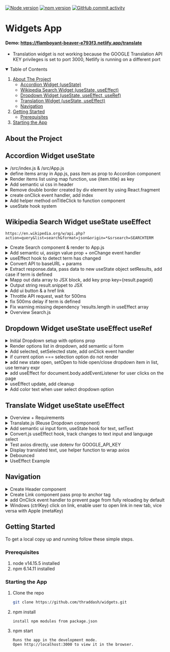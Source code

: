 [![Node version][node-shield]][node-url]
[![npm version][npm-shield]][npm-url]
[![GitHub commit activity][commits-shield]][commits-url]

# Widgets App

#### Demo: https://flamboyant-beaver-e793f3.netlify.app/translate   
- Translation widget is not working because the GOOGLE Translation API KEY privileges is set to port 3000, Netlify is running on a different port   

<!-- TABLE OF CONTENTS -->
<details open="open">
  <summary>Table of Contents</summary>
  <ol>
    <li>
      <a href="#about-the-project">About The Project</a>
      <ul>
        <li><a href="#accordion-widget-usestate">Accordion Widget (useState)</a></li>
        <li><a href="#wikipedia-search-widget-usestate-useeffect">Wikipedia Search Widget (useState, useEffect)</a></li>
        <li><a href="#dropdown-widget-usestate-useeffect-useref">Dropdown Widget  (useState, useEffect, useRef)</a></li>
        <li><a href="#translate-widget-usestate-useeffect">Translation Widget  (useState, useEffect)</a></li>
        <li><a href="#navigation">Navigation</a></li>
      </ul>
    </li>
    <li>
      <a href="#getting-started">Getting Started</a>
      <ul>
        <li><a href="#prerequisites">Prerequisites</a></li>
      </ul>
    </li>
    <li><a href="#starting-the-app">Starting the App</a></li>

  </ol>
</details>

## About the Project

## Accordion Widget useState
<details>
  <summary>/src/index.js & /src/App.js</summary>
 
### /src/App.js
 ```node
 import React from 'react';

export default () => {
    return <h1>Widgets App</h1>;
}
```
### /src/index.js
```node
import React from 'react';
import ReactDOM from 'react-dom';
import App from './App';

ReactDOM.render(<App />, document.querySelector('#root'));
```
</details>

<details>
  <summary>define items array in App.js, pass item as prop to Accordion component </summary>
 
### /src/App.js
 ```node
 import React from 'react';
import Accordion from './components/Accordion';

const items = [
    {
      title: "What is React?",
      content: "React is a front end javascript framework",
    },
    {
      title: "Why use React?",
      content: "React is a favorite JS library among engineers",
    },
    {
      title: "How do you use React?",
      content: "You use React by creating components",
    },
  ];

const App = () => {
    return ( 
        <div>
            <Accordion items={items} />
        </div>
    );
};
export default App;
```
### /src/components/Accordion.js    
### OUTPUT: 3  
```node
import React from 'react';

const Accordion = ({ items }) => {
    return <h1>{items.length}</h1>;
};

export default Accordion;
```
</details>

<details>
  <summary>Render items list using map function, use {item.title} as key</summary>
 
### /src/components/Accordion.js 
```node
import React from 'react';

const Accordion = ({ items }) => {
    const renderedItems = items.map(item => {
        return <div key={item.title}>
            <div className="title active">
                <i className="dropdown icon"></i>
                {item.title}
            </div>
            <div className="content active">
                <p>{item.content}</p>
            </div>
        </div>
    });

    return <div className="ui styled accordion">{renderedItems}</div>
};

export default Accordion;
```
</details>

<details>
  <summary>Add semantic ui css in header</summary>
  
 ### public/index.html 
 ```node
 <link rel="stylesheet" href="https://cdnjs.cloudflare.com/ajax/libs/semantic-ui/2.4.1/semantic.min.css" />
 ```
</details>

<details>
  <summary>Remove double border created by div element by using React.fragment</summary>
 
### /src/components/Accordion.js 
```node
import React from 'react';

const Accordion = ({ items }) => {
    const renderedItems = items.map((item) => {
        return (
          <React.fragment key={item.title}>
            <div className="title active">
              <i className="dropdown icon"></i>
              {item.title}
            </div>
            <div className="content active">
              <p>{item.content}</p>
            </div>
          </React.fragment>
        );
    });
    return <div className="ui styled accordion">{renderedItems}</div>
};

export default Accordion;
```
</details>

<details>
  <summary>create onClick event handler, add index</summary>
  
 ### /src/components/Accordion.js
 ```node
 import React from 'react';

const Accordion = ({ items }) => {
    const renderedItems = items.map((item, index) => {
        return (
            <React.Fragment key={item.title}>
                <div 
                    className="title active"
                    onClick={() => console.log('Title Clicked', index)}
                >
                    <i className="dropdown icon"></i>
                    {item.title}
                </div>
                <div className="content active">
                    <p>{item.content}</p>
                </div>
            </React.Fragment>
        );
    });
    return <div className="ui styled accordion">{renderedItems}</div>
};

export default Accordion;
 ```
</details>

<details>
  <summary>Add helper method onTitleClick to function component</summary>
  
 ### /src/components/Accordion.js
 ```node
 import React from 'react';

const Accordion = ({ items }) => {
    const onTitleClick = (index) => {
        console.log('Title clicked', index);
    };

    const renderedItems = items.map((item, index) => {
        return (
            <React.Fragment key={item.title}>
                <div 
                    className="title active"
                    onClick={() => onTitleClick(index)}
                >
                    <i className="dropdown icon"></i>
                    {item.title}
                </div>
                <div className="content active">
                    <p>{item.content}</p>
                </div>
            </React.Fragment>
        );
    });
    return <div className="ui styled accordion">{renderedItems}</div>
};

export default Accordion;
 ```
</details>

<details>
  <summary>useState hook system</summary>

|                | Class Components                      |   | Function Components  |
|:---------------|:--------------------------------------|:--|:---------------------|
| Initialization | state = { activeIndex:0 }             |-> | useState(0);         |
| Reference      | this.state.activeIndex                |-> | activeIndex;         |
| Updates        | this.setState({ activeIndex: 10 })    |-> | setActiveIndex(10);  |

### Multiple states components
|                | Class Components                              |   | Function Components                                |
|:---------------|:----------------------------------------------|:--|:---------------------------------------------------|
| Initialization | state = { activeIndex:0, term: '' }           |-> | const [activeindex, setActiveIndex] = useState(0); |
|                |                                               |   | const [term, setTerm] = useState('');              |
| Reference      | this.state.activeIndex;                       |-> | activeIndex;                                       |
|                | this.state.term;                              |   | term;                                              |
| Updates        | this.setState({ activeIndex: 10, term: 'hi' })|-> | setActiveIndex(10);                                |
|                |                                               |   | setTerm('hi');                                     |

### Excercise: useState click counter
```node
import React from 'react';
// Don't modify this line. It is here to make React
// work correctly in this exercise environment.
const useState = React.useState;

// don't change the Component name "App"
export default function App() {
    const onButtonClick = () => {
        
    };
    
    return (
        <div>
            <button onClick={onButtonClick}>Click Me!</button>
            
            <h1>Current Count:</h1>
        </div>
    );
}
```

```node
 import React from 'react';
// Don't modify this line. It is here to make React
// work correctly in this exercise environment.
const useState = React.useState;

// don't change the Component name "App"
export default function App() {

// 1.) whenever you call useState, get back two element inside of an array destructuring     
    const [count, setCount] = useState(0);
    
    const onButtonClick = () => {
        setCount(count + 1);
    };
   
// 2.) update JSX block <h1>Current Count: {count}, referencing count from the useState,
// 3.) onClick event, update setCount(count + 1);, once called, entire component re-render

    return (
        <div>
            <button onClick={onButtonClick}>Click Me!</button>
            
            <h1>Current Count: {count}</h1>
        </div>
    );
}
```
</details>

## Wikipedia Search Widget useState useEffect
```
https://en.wikipedia.org/w/api.php?action=query&list=search&format=json&origin=*&srsearch=SEARCHTERM
```

<details>
  <summary>Create Search component & render to App.js</summary>

### /components/Search.js
```node
import React from 'react';

const Search = () => {
    return <h1>Search</h1>;
}

export default Search; 
```

### App.js
```node
import React from 'react';
import Search from './components/Search';

const App = () => {
    return ( 
        <div>
            <Search/>
        </div>
    );
};
export default App;
```
</details>
<details>
  <summary>Add semantic ui, assign value prop + onChange event handler </summary>

### Search.js
```node
import React, { useState } from 'react';

const Search = () => {
    const [term, setTerm] = useState('');

    return (
        <div>
            <div className="ui form">
                <div className="field">
                    <label>Enter Search Term</label>
                    <input className="input" />
                </div>
            </div>
        </div>
    );
}

export default Search; 
```
### assign value prop to Input form, assign onChange event handler to setter func setTerm of useState
```node
import React, { useState } from 'react';

const Search = () => {
    const [term, setTerm] = useState('');

    return (
        <div>
            <div className="ui form">
                <div className="field">
                    <label>Enter Search Term</label>
                    <input 
                        value={term}
                        onChange={e => setTerm(e.target.value)}
                        className="input" 
                    />
                </div>
            </div>
        </div>
    );
}

export default Search;
```
</details>

<details>
  <summary> useEffect hook to detect term has changed </summary>
  
```
component rendered 1st time only, 2nd argv empty array []
component rendered 1st time, whenever it re-renders + initial render, no 2nd argv
component rendered 1st time & whenever it re-render + some data have changed, 2nd argv [data] array
```
### 3 Options async await for useEffect
#### Option 1 (helper function)
```node
// declare temporary helper function const search, evoke function search()  
    useEffect(() => {
        const search = async () => {
            await axios.get('https://en.wikipedia.org/w/api.php');
        }
        search();
    }, [term]);
```
#### Option 2 (function wrapped with parenthesis, follow by () to evoke function
```node
// declare a function, wrap async with parenthesis, follow by () to immediately evoke the function 
    useEffect(() => {
        (async () => {
            await axios.get('https://en.wikipedia.org/w/api.php');
        })();

    }, [term]);
```
#### Option 3 (axios promises)
```node
// use axios promises 
// making a request with axios, returns a promise
// chain on with .then stmt, arrow function will be envoked with the response from the api
    useEffect(() => {
        axios.get('https://en.wikipedia.org/w/api.php')
            .then((response) => {
                console.log(response.data);
            });

    }, [term]);
```    

</details>

<details>
  <summary> Convert API to baseURL + params </summary>
 
```node
useEffect(() => {
        const search = async () => {
            await axios.get('https://en.wikipedia.org/w/api.php', {
                params: {
                    action: 'query',
                    list: 'search',
                    origin: '*',
                    format: 'json',
                    srsearch: term
                }
            });
        }
        
        search();
    }, [term]);
```
</details>

<details>
  <summary> Extract response.data, pass data to new useState object setResults, add case if term is defined </summary>
 
```node
const Search = () => {
    const [term, setTerm] = useState('');
    const [results, setResults] = useState([]);

    console.log(results);

    useEffect(() => {
        const search = async () => {
            const { data } = await axios.get('https://en.wikipedia.org/w/api.php', {
                params: {
                    action: 'query',
                    list: 'search',
                    origin: '*',
                    format: 'json',
                    srsearch: term
                }
            });

            setResults(data.query.search);
        };
 
        if (term) {
            search();
        }
    }, [term]);
```
</details>

<details>
  <summary> Mapp out data array to JSX block, add key prop key={result.pageid}  </summary>
 
```node
import React, { useEffect, useState } from 'react';
import axios from 'axios';

const Search = () => {
    const [term, setTerm] = useState('');
    const [results, setResults] = useState([]);

    useEffect(() => {
        const search = async () => {
            const { data } = await axios.get('https://en.wikipedia.org/w/api.php', {
                params: {
                    action: 'query',
                    list: 'search',
                    origin: '*',
                    format: 'json',
                    srsearch: term
                }
            });

            setResults(data.query.search);
        };
        
        if (term) {
            search();
        }
    }, [term]);

    const renderedResults = results.map((result) => {
        return (
            <div key={result.pageid} className="item">
                <div className="content">
                    <div className="header">
                        {result.title}    
                    </div>
                    {result.snippet}
                </div>
            </div>
        )

    });

    return (
        <div>
            <div className="ui form">
                <div className="field">
                    <label>Enter Search Term</label>
                    <input 
                        value={term}
                        onChange={e => setTerm(e.target.value)}
                        className="input" 
                    />
                </div>
            </div>
            <div className="ui celled list">
                {renderedResults}
            </div>
        </div>
    );
}

export default Search;
```
</details>

<details>
  <summary> Output string result.snippet to JSX </summary>
 
### Option 1: Note - Vulnerable to XSS Attack 
```node
 const renderedResults = results.map((result) => {
        return (
            <div key={result.pageid} className="item">
                <div className="content">
                    <div className="header">
                        {result.title}    
                    </div>
                    <span dangerouslySetInnerHTML={{ __html: result.snippet}}></span>
                </div>
            </div>
        )
    });
```

### Option 2: Replace html sytax with empty string
```
 const renderedResults = results.map((result) => {
        const stripedHtml = result.snippet.replace(/<[span class="searchmatch">*</span]+>/g, '');
        return (
            <div key={result.pageid} className="item">
                <div className="content">
                    <div className="header">
                        {result.title}    
                    </div>
                    {stripedHtml}
                </div>
            </div>
        )
    });
```
</details>

<details>
  <summary> Add ui button & a href link  </summary>
 
```node
const renderedResults = results.map((result) => {
        return (
            <div key={result.pageid} className="item">
                <div className="right floated content">
                    <a 
                        className="ui button"
                        href={`https://en.wikipedia.org?curid=${result.pageid}`}
                    >
                        Go
                    </a>
                </div>
                <div className="content">
                    <div className="header">
                        {result.title}    
                    </div>
                    <span dangerouslySetInnerHTML={{ __html: result.snippet}}></span>
                </div>
            </div>
        )
    });
```
</details>

<details>
  <summary> Throttle API request, wait for 500ms </summary>
 
### ToDo: 
```
- set a timer to search in 500ms
- cancel previous timer
- set a timer to search in 500ms
- last timer created and executes

setTimeout(() => console.log('hi there'), 10000)
OUTPUT: 117 identifier

clearTimeout(117)
```

```node
useEffect(() => {
        const search = async () => {
            const { data } = await axios.get('https://en.wikipedia.org/w/api.php', {
                params: {
                    action: 'query',
                    list: 'search',
                    origin: '*',
                    format: 'json',
                    srsearch: term
                }
            });

            setResults(data.query.search);
        };
        
        const timeoutId = setTimeout(() => {
            if (term) {
                search();
            }
        }, 1000);

        return () => {
            clearTimeout(timeoutId);
        };
    }, [term]);
```
</details>

<details>
  <summary> fix 500ms delay if term is defined </summary>
 
### if (term && !results.length) 
```node
import React, { useEffect, useState } from 'react';
import axios from 'axios';

const Search = () => {
    const [term, setTerm] = useState('');
    const [results, setResults] = useState([]);

    useEffect(() => {
        const search = async () => {
            const { data } = await axios.get('https://en.wikipedia.org/w/api.php', {
                params: {
                    action: 'query',
                    list: 'search',
                    origin: '*',
                    format: 'json',
                    srsearch: term
                }
            });

            setResults(data.query.search);
        };
        
        if (term && !results.length) {
            search();
        } else {
            const timeoutId = setTimeout(() => {
                if (term) {
                    search();
                }
            }, 1000);
    
            return () => {
                clearTimeout(timeoutId);
            };
        }
    }, [term]);

    const renderedResults = results.map((result) => {
        return (
            <div key={result.pageid} className="item">
                <div className="right floated content">
                    <a 
                        className="ui button"
                        href={`https://en.wikipedia.org?curid=${result.pageid}`}
                    >
                        Go
                    </a>
                </div>
                <div className="content">
                    <div className="header">
                        {result.title}    
                    </div>
                    <span dangerouslySetInnerHTML={{ __html: result.snippet}}></span>
                </div>
            </div>
        )
    });

    return (
        <div>
            <div className="ui form">
                <div className="field">
                    <label>Enter Search Term</label>
                    <input 
                        value={term}
                        onChange={e => setTerm(e.target.value)}
                        className="input" 
                    />
                </div>
            </div>
            <div className="ui celled list">
                {renderedResults}
            </div>
        </div>
    );
}

export default Search;
```
</details>

<details>
  <summary> Fix warning missing dependency 'results.length in useEffect array </summary>

### Add results.length to dependency array  
```
Anytime you make a reference to a state or props in useEffect, Eslint wants you to add a reference in useEffect dependecy array  
useEffect dependency array controls when useEffect gets run.
Adding results.length will trigger useEffect to re-run, since the initial value of results.length started with 0 and later changed to another valueh
```

### Solution: use debouncedTerm - setup a timer, cancel timer
- create new state debouncedTerm 
- create 2 seperate useEffect functions     
-   
- useEffect 1: for term  
- user start typing: immediately update term , 
  - set timer to update debouncedTerm
- user start typing: cancel previous timer
  - immediately update term
  - set a timer to update debouchedTerm
```node
const Search = () => {
    const [term, setTerm] = useState('');
    // create state debouncedTerm
    const [debouncedTerm, setDebouncedTerm] = useState(term);
    const [results, setResults] = useState([]);
    
    useEffect(() => {
        const timerId = setTimeout(() => {
            setDebouncedTerm(term);
        }, 1000);

        // return cleanup function to reset timerId
        return () => {
            clearTimeout(timerId);
        };
    }, [term]);
```
#### Summary:  
```
1st useEffect will run everytime term changes, a change will be queued up to debouncedTerm and executes in 1 second
if user enter input too quickly in term, timer is clear and setup a new timer
if debounchedTerm went through, it will run the 2nd useEffect, if search term is not empty, it will make a call search
to wikipedia and updates the results piece of state.
```

- useEffect 2: for debouncedTerm
-
- user stop typing for 500ms: debounchedTerm updated
- state update causes re-render: useEffect watching debouncedTerm runs, data fetched 
```node
useEffect(() => {
        const search = async () => {
            const { data } = await axios.get('https://en.wikipedia.org/w/api.php', {
                params: {
                    action: 'query',
                    list: 'search',
                    origin: '*',
                    format: 'json',
                    srsearch: debouncedTerm,
                }
            });

            setResults(data.query.search);
        };
        if (debouncedTerm){
            search();
        }
    }, [debouncedTerm]);
```
</details>

<details>
  <summary> Overview Search.js </summary>
 
```node
import React, { useEffect, useState } from 'react';
import axios from 'axios';

const Search = () => {
    const [term, setTerm] = useState('');
    const [debouncedTerm, setDebouncedTerm] = useState(term);
    const [results, setResults] = useState([]);

    useEffect(() => {
        const timerId = setTimeout(() => {
            setDebouncedTerm(term);
        }, 1000);

        return () => {
            clearTimeout(timerId);
        };
    }, [term]);

    useEffect(() => {
        const search = async () => {
            const { data } = await axios.get('https://en.wikipedia.org/w/api.php', {
                params: {
                    action: 'query',
                    list: 'search',
                    origin: '*',
                    format: 'json',
                    srsearch: debouncedTerm,
                }
            });

            setResults(data.query.search);
        };
        if (debouncedTerm){
            search();
        }
    }, [debouncedTerm]);

    const renderedResults = results.map((result) => {
        return (
            <div key={result.pageid} className="item">
                <div className="right floated content">
                    <a 
                        className="ui button"
                        href={`https://en.wikipedia.org?curid=${result.pageid}`}
                    >
                        Go
                    </a>
                </div>
                <div className="content">
                    <div className="header">
                        {result.title}    
                    </div>
                    <span dangerouslySetInnerHTML={{ __html: result.snippet}}></span>
                </div>
            </div>
        )
    });

    return (
        <div>
            <div className="ui form">
                <div className="field">
                    <label>Enter Search Term</label>
                    <input 
                        value={term}
                        onChange={e => setTerm(e.target.value)}
                        className="input" 
                    />
                </div>
            </div>
            <div className="ui celled list">
                {renderedResults}
            </div>
        </div>
    );
}

export default Search;
```
</details>

## Dropdown Widget useState useEffect useRef
<details>
  <summary> Initial Dropdown setup with options prop</summary>

#### App.js
```node
import React from 'react';
import Accordion from './components/Accordion';
import Search from './components/Search';
import Dropdown from './components/Dropdown';

const items = [
    {
      title: "What is React?",
      content: "React is a front end javascript framework",
    },
    {
      title: "Why use React?",
      content: "React is a favorite JS library among engineers",
    },
    {
      title: "How do you use React?",
      content: "You use React by creating components",
    },
  ];

const options = [
    {
        label: 'The Color Red',
        value: 'red'
    },
    {
        label: 'The Color Green',
        value: 'green'
    },
    {
        label: 'A Shade of Blue',
        value: 'blue'
    }
];

const App = () => {
    return (
        <div>
            <Dropdown options={options}/>
        </div>
    );
};
export default App;
```

#### Dropdown.js
```node
  
import React from 'react';

const Dropdown = () => {
    return <h1>Dropdown</h1>;
};

export default Dropdown;
```
</details>  

<details>
  <summary> Render options list in dropdown, add semantic ui form </summary>

#### Dropdown.js
```node
import React from 'react';

const Dropdown = ({ options }) => {
    const renderedOptions = options.map((option) => {
        return (
            <div key={option.value} className="item">
                {option.label}
            </div>
        );
    });
    return (
        <div className="ui form">
            <div className="field">
                <label className="label">Select a Color</label>
                <div className="ui selection dropdown visible active">
                    <i className="dropdown icon"></i>
                    <div className="text">Select Color</div>
                    <div className="menu visible transition">
                        {renderedOptions}
                    </div>
                </div>
            </div>
        </div>
    );
};

export default Dropdown;
```

</details>  

<details>
  <summary> Add selected, setSelected state, add onClick event handler </summary>

#### App.js
```node
import React, { useState } from 'react';
import Accordion from './components/Accordion';
import Search from './components/Search';
import Dropdown from './components/Dropdown';

const items = [
    {
      title: "What is React?",
      content: "React is a front end javascript framework",
    },
    {
      title: "Why use React?",
      content: "React is a favorite JS library among engineers",
    },
    {
      title: "How do you use React?",
      content: "You use React by creating components",
    },
];

const options = [
    {
        label: 'The Color Red',
        value: 'red'
    },
    {
        label: 'The Color Green',
        value: 'green'
    },
    {
        label: 'A Shade of Blue',
        value: 'blue'
    }
];

const App = () => {
    const [selected, setSelected] = useState(options[0]);

    return (
        <div>
            <Dropdown
                selected={selected}
                onSelectedChange={setSelected}
                options={options} />
        </div>
    );
};
export default App;
```

#### Dropdown.js (onClick event handler)
```node
import React from 'react';

const Dropdown = ({ options, selected, onSelectedChange }) => {
    const renderedOptions = options.map((option) => {
        return (
            <div
                key={option.value}
                className="item"
                onClick={() => onSelectedChange(option)}
            >
                {option.label}
            </div>
        );
    });
    return (
        <div className="ui form">
            <div className="field">
                <label className="label">Select a Color</label>
                <div className="ui selection dropdown visible active">
                    <i className="dropdown icon"></i>
                    <div className="text">{selected.label}</div>
                    <div className="menu visible transition">
                        {renderedOptions}
                    </div>
                </div>
            </div>
        </div>
    );
};

export default Dropdown;
```
</details>  

<details>
  <summary>if current option === selection option do not render</summary>
  
#### Dropdown.js
```node
import React from 'react';

const Dropdown = ({ options, selected, onSelectedChange }) => {
    const renderedOptions = options.map((option) => {
        if(option.value === selected.value) {
            return null;
        }


        return (
            <div
                key={option.value}
                className="item"
                onClick={() => onSelectedChange(option)}
            >
                {option.label}
            </div>
        );
    });
    return (
        <div className="ui form">
            <div className="field">
                <label className="label">Select a Color</label>
                <div className="ui selection dropdown visible active">
                    <i className="dropdown icon"></i>
                    <div className="text">{selected.label}</div>
                    <div className="menu visible transition">
                        {renderedOptions}
                    </div>
                </div>
            </div>
        </div>
    );
};

export default Dropdown;
```
</details> 

<details>
  <summary>add new state open, setOpen to hide open/close dropdown item in list, use ternary expr </summary>

#### Dropdown.js
```node
import React, { useState } from 'react';

const Dropdown = ({ options, selected, onSelectedChange }) => {
    //hiding and showing option list
    const [open, setOpen] = useState(false);

    const renderedOptions = options.map((option) => {
        if(option.value === selected.value) {
            return null;
        }

        return (
            <div
                key={option.value}
                className="item"
                onClick={() => onSelectedChange(option)}
            >
                {option.label}
            </div>
        );
    });
    return (
        <div className="ui form">
            <div className="field">
                <label className="label">Select a Color</label>
                <div onClick={() => setOpen(!open)} className={`ui selection dropdown ${open ? 'visible active' : ''}`}>
                    <i className="dropdown icon"></i>
                    <div className="text">{selected.label}</div>
                    <div className={`menu ${open ? 'visible transition' : ''}`}>
                        {renderedOptions}
                    </div>
                </div>
            </div>
        </div>
    );
};

export default Dropdown;
```
</details> 

<details>
  <summary>add useEffect for document.body.addEventListener for user clicks on the page</summary>

#### Dropdown.js
```node
import React, { useState, useEffect } from 'react';

const Dropdown = ({ options, selected, onSelectedChange }) => {
    //hiding and showing option list
    const [open, setOpen] = useState(false);

    //setup useEffect
    //setup addEventListner to run one time by adding an empty array in the 2nd argv of the arrow function
    useEffect(() => {
        document.body.addEventListener('click', () => {
            console.log('CLICK!!!');            
        });
    }, []);
    const renderedOptions = options.map((option) => {
        if(option.value === selected.value) {
            return null;
        }

        return (
            <div
                key={option.value}
                className="item"
                onClick={() => onSelectedChange(option)}
            >
                {option.label}
            </div>
        );
    });
    return (
        <div className="ui form">
            <div className="field">
                <label className="label">Select a Color</label>
                <div onClick={() => setOpen(!open)} className={`ui selection dropdown ${open ? 'visible active' : ''}`}>
                    <i className="dropdown icon"></i>
                    <div className="text">{selected.label}</div>
                    <div className={`menu ${open ? 'visible transition' : ''}`}>
                        {renderedOptions}
                    </div>
                </div>
            </div>
        </div>
    );
};

export default Dropdown;
```
</details> 

<details>
  <summary> useEffect update, add cleanup </summary>

#### Add showDropdown, setShowDropdown in
#### App.js
```node
import React, { useState } from 'react';
import Accordion from './components/Accordion';
import Search from './components/Search';
import Dropdown from './components/Dropdown';

const items = [
    {
      title: "What is React?",
      content: "React is a front end javascript framework",
    },
    {
      title: "Why use React?",
      content: "React is a favorite JS library among engineers",
    },
    {
      title: "How do you use React?",
      content: "You use React by creating components",
    },
];

const options = [
    {
        label: 'The Color Red',
        value: 'red'
    },
    {
        label: 'The Color Green',
        value: 'green'
    },
    {
        label: 'A Shade of Blue',
        value: 'blue'
    }
];

const App = () => {
    const [selected, setSelected] = useState(options[0]);
    const [showDropdown, setShowDropdown] = useState(true);

    return (
        <div>
            <button onClick={() => setShowDropdown(!showDropdown)}>Toggle Dropdown</button>
            {showDropdown ?
            <Dropdown
                selected={selected}
                onSelectedChange={setSelected}
                options={options} /> : null
            }
        </div>
    );
};
export default App;
```

#### Dropdown.js (add useRef)
```node
import React, { useState, useEffect, useRef } from 'react';

const Dropdown = ({ options, selected, onSelectedChange }) => {
    //hiding and showing option list
    const [open, setOpen] = useState(false);

    //useRef on parent "ui form"
    const ref = useRef();

    //setup useEffect
    //setup addEventListner to run one time by adding an empty array in the 2nd argv of the arrow function
    useEffect(() => {
        const onBodyClick = (event) =>{
            //ref.current.contains checks if element clicked on is inside the ref "ui form"
            if (ref.current.contains(event.target)) {
                return;
            }
            setOpen(false);
        };

        document.body.addEventListener("click", onBodyClick, { capture: true });
        //clean up function
        return () => {
            document.body.removeEventListener("click", onBodyClick, {
                capture: true,
            });
        };
    }, []);
    
    const renderedOptions = options.map((option) => {
        if(option.value === selected.value) {
            return null;
        }

        return (
            <div
                key={option.value}
                className="item"
                onClick={() => onSelectedChange(option)}
            >
                {option.label}
            </div>
        );
    });
    
    return (
        <div ref={ref} className="ui form">
            <div className="field">
                <label className="label">Select a Color</label>
                <div onClick={() => setOpen(!open)} className={`ui selection dropdown ${open ? 'visible active' : ''}`}>
                    <i className="dropdown icon"></i>
                    <div className="text">{selected.label}</div>
                    <div className={`menu ${open ? 'visible transition' : ''}`}>
                        {renderedOptions}
                    </div>
                </div>
            </div>
        </div>
    );
};

export default Dropdown;
```
</details> 

<details>
  <summary> Add color text when user select dropdown option </summary>

#### Dropdown.js
```node
import React, { useState, useEffect, useRef } from 'react';

const Dropdown = ({ options, selected, onSelectedChange }) => {
    //hiding and showing option list
    const [open, setOpen] = useState(false);

    //useRef on parent "ui form"
    const ref = useRef();

    //setup useEffect
    //setup addEventListner to run one time by adding an empty array in the 2nd argv of the arrow function
    useEffect(() => {
        const onBodyClick = (event) =>{
            //ref.current.contains checks if element clicked on is inside the ref "ui form"
            if (ref.current.contains(event.target)) {
                return;
            }
            setOpen(false);
        };

        document.body.addEventListener("click", onBodyClick, { capture: true });
        //clean up function
        return () => {
            document.body.removeEventListener("click", onBodyClick, {
                capture: true,
            });
        };
    }, []);
    
    const renderedOptions = options.map((option) => {
        if(option.value === selected.value) {
            return null;
        }

        return (
            <div
                key={option.value}
                className="item"
                onClick={() => onSelectedChange(option)}
            >
                {option.label}
            </div>
        );
    });

    return (
        <div ref={ref} className="ui form">
            <div className="field">
                <label className="label">Select a Color</label>
                <div onClick={() => setOpen(!open)} className={`ui selection dropdown ${open ? 'visible active' : ''}`}>
                    <i className="dropdown icon"></i>
                    <div className="text">{selected.label}</div>
                    <div className={`menu ${open ? 'visible transition' : ''}`}>
                        {renderedOptions}
                    </div>
                </div>
                <p></p>
                <h4 className={`ui ${selected.value} header`}>{selected.label}</h4>
            </div>
        </div>
    );
};

export default Dropdown;
```
</details> 


## Translate Widget useState useEffect
<details>
  <summary> Overview + Requirements </summary>
  
1.) Input text box  
2.) Drop down menu component allow user to select a language  
3.) Create new Convert.js component using useEffect and Axios to tracking text field, selected language to output translated text  
4.) Require Google translate api key  
5.) npm install dotenv for .env file holding GOOGLE API KEY  
6.) set and cancel timmer to throttle Google API call with debounced  

```node
import React, { useState } from 'react';
import Dropdown from './components/Dropdown';
import Translate from './components/Translate';

const App = () => {
    return (
        <div>
            <Translate />
        </div>
    );
};
export default App;
```
</details> 

<details>
  <summary> Translate.js (Reuse Dropdown component)</summary>

Create 4 props  
1.) Add label prop for dropdown menu  
2.) option prop containing list of languages  
3.) useState hook for current selected language and setLanguage (selected=language)  
4.) assign onSelectedChange=setLanguage callback to update state and re-render component with the new value  

```node
import React, { useState } from 'react';
import Dropdown from './Dropdown';

const options = [
  {
    label: 'Spanish',
    value: 'es',
  },
  {
    label: 'Arabic',
    value: 'ar',
  }
];

const Translate = () => {
  const [language, setLanguage] = useState(options[0]);

  return (
    <div>
      <Dropdown
        label="Select a Lanaguage"
        selected={language}
        onSelectedChange={setLanguage}
        options={options}
      />
    </div>
  );
};

export default Translate; 
  ```
</details>

<details>
  <summary> Add semantic ui input form, useState hook for text, setText</summary>
  
```node
import React, { useState } from 'react';
import Dropdown from './Dropdown';

const options = [
  {
    label: 'Afrikaans',
    value: 'af',
  },
  {
    label: 'Arabic',
    value: 'ar',
  },
];

const Translate = () => {
  const [language, setLanguage] = useState(options[0]);
  
  //for input
  const [text, setText] = useState('');

  return (
    <div>
        <div className="ui form">
            <div className="field">
                <label>Enter Text</label>
                <input value={text} onChange={(e) => setText(e.target.value)}/>
            </div>
        </div>
        <p></p>
        <Dropdown
            label="Select a Lanaguage"
            selected={language}
            onSelectedChange={setLanguage}
            options={options}
        />
    </div>
  );
};

export default Translate;
```
</details> 

<details>
  <summary> Convert.js useEffect hook, track changes to text input and language select</summary>

### Convert.js (useEffect)
- Receives language and text prop  
- Add these two props in 2nd arguement of useEffect hook to track changes  
 
```node
import React, { useState, useEffect } from 'react';

const Convert = ({ language, text }) => {
    useEffect(() => {
        console.log('New language or text')
    }, [language, text]);

    return <div />;
};

export default Convert;
```

### Translate.js (output converted text)
```node
import React, { useState } from 'react';
import Dropdown from './Dropdown';
import Convert from './Convert';

const options = [
  {
    label: 'English',
    value: 'en',
  },
  {
    label: 'Spanish',
    value: 'es',
  },
];

const Translate = () => {
  const [language, setLanguage] = useState(options[0]);
  
  //for input
  const [text, setText] = useState('');

  return (
    <div>
        <div className="ui form">
            <div className="field">
                <label>Enter Text</label>
                <input value={text} onChange={(e) => setText(e.target.value)}/>
            </div>
        </div>
        <p></p>
        <Dropdown
            label="Select a Lanaguage"
            selected={language}
            onSelectedChange={setLanguage}
            options={options}
        />
        <hr />
        <h3 className="ui header">Outut:</h3>
        <Convert text={text} language={language} />
    </div>
  );
};

export default Translate;
```
</details> 

<details>
  <summary> Test axios directly, use dotenv for GOOGLE_API_KEY </summary>

- create .env file  
- Add .env to .gitignore  
#### .env
```node
REACT_APP_GOOGLE_API_KEY = GOOGLE_API_KEY
```
#### Convert.js
```node
import React, { useState, useEffect } from 'react';
import axios from 'axios';
require('dotenv').config({ path: '../../../.env' });

const GOOGLE_API_KEY = process.env.REACT_APP_GOOGLE_API_KEY;
const Convert = ({ language, text }) => {
    useEffect(() => {
        axios.post('https://translation.googleapis.com/language/translate/v2', {}, {
            params: {
                q: text,
                target: language.value,
                key: GOOGLE_API_KEY
            }
        });
    }, [language, text]);

    return <div />;
};

export default Convert;
```
</details> 

<details>
  <summary> Display translated text, use helper function to wrap axios  </summary>

### Convert.js
```node
import React, { useState, useEffect } from 'react';
import axios from 'axios';
require('dotenv').config({ path: '../../../.env' });

const GOOGLE_API_KEY = process.env.REACT_APP_GOOGLE_API_KEY;
const Convert = ({ language, text }) => {
    //store translated text, default value empty string
    const [translated, setTranslated] = useState('');

    // helper function to use await axios
    useEffect(() => {
        const doTranslation = async () => {
            const { data } = await axios.post('https://translation.googleapis.com/language/translate/v2', {}, {
                params: {
                    q: text,
                    target: language.value,
                    key: GOOGLE_API_KEY
                }
            });

            setTranslated(data.data.translations[0].translatedText);
        };

        doTranslation();
    }, [language, text]);

    return (
      <div>
          <h1 className="ui header">{translated}</h1>
      </div>  
    );
};
```
</details> 

<details>
  <summary> Debounced </summary>

### Convert.js
```node
import React, { useState, useEffect } from 'react';
import axios from 'axios';
require('dotenv').config({ path: '../../../.env' });

const GOOGLE_API_KEY = process.env.REACT_APP_GOOGLE_API_KEY;

// receive language and text prop
// Anytime language or text changes, useEffect hook will be run
const Convert = ({ language, text }) => {
    //store translated text, default value empty string
    const [translated, setTranslated] = useState('');

    // set timer to update debounchedText 500ms, return cleanup function to cancel timer
    const [debouncedText, setDebouncedText] = useState(text);

    useEffect(() => {
        const timerId = setTimeout(() => {
            setDebouncedText(text);
        }, 500);

        return () => {
            clearTimeout(timerId);
        }
    }, [text]);

    useEffect(() => {
        // helper function to use await axios
        const doTranslation = async () => {
            const { data } = await axios.post('https://translation.googleapis.com/language/translate/v2', {}, {
                params: {
                    q: debouncedText,
                    target: language.value,
                    key: GOOGLE_API_KEY
                }
            });

            setTranslated(data.data.translations[0].translatedText);
        };

        doTranslation();
    }, [language, debouncedText]);

    return (
      <div>
          <h1 className="ui header">{translated}</h1>
      </div>  
    );
};

export default Convert;
```
</details> 

<details>
  <summary> UseEffect Example </summary>

```node
useState and useEffect

import React from 'react';
import {axios} from './axios';
const { useState, useEffect } = React;

const URL = 'https://jsonplaceholder.typicode.com/users';

const App = () => {
    const [users, setUsers] = useState([]);
    
    useEffect(() => {
        // axios and the URL variable
        // then update the 'users' piece of state
        
        
    }, []);
     
    const renderedUsers = users.map((user) => {
        return <li key={user.id}>{user.name}</li>;
    });
    
    return (
        <ul>
            {renderedUsers}
        </ul>
    );
}

export default App;
```

```node
import React from 'react';
import {axios} from './axios';
const { useState, useEffect } = React;

const URL = 'https://jsonplaceholder.typicode.com/users';

const App = () => {
    const [users, setUsers] = useState([]);
    
    useEffect(() => {
        // Add code here to fetch some users with axios and the URL variable
        // then update the 'users' piece of state
        const getUser = async () => {
            const { data } = await axios.get(URL);
            
            setUsers(data);
        };
        
        getUser();
    }, []);
     
    const renderedUsers = users.map((user) => {
        return <li key={user.id}>{user.name}</li>;
    });
    
    return (
        <ul>
            {renderedUsers}
        </ul>
    );
}

export default App;
```
</details> 

## Navigation
<details>
  <summary> Create Header component</summary>

#### Header.js
```node
import React from 'react';

const Header = () => {
    return (
        <div className="ui secondary pointing menu">
            <a href="/" className="item">
                Accordion
            </a>
            <a href="/list" className="item">
                Search
            </a>
            <a href="/dropdown" className="item">
                Dropdown
            </a>
            <a href="/translate" className="item">
                Translate
            </a>

        </div>
    );
};

export default Header;
```

#### import Header.js & Route.js in App component  
- Use Route component 4 times with path prop <b> "/", "/list", "/dropdown", "/translate" </b>  
<b>Note:</b> whenever you provide one jsx inside another jsx tag  
that inner element is provided to the outter element as a prop called <b> children </b>  
```node
<Route path="/">
  <Accordion items={items} />
</Route>
```

#### App.js
```node
import React, { useState } from 'react';
import Accordion from './components/Accordion';
import Search from './components/Search';
import Dropdown from './components/Dropdown';
import Translate from './components/Translate';
import Route from './components/Route';
import Header from './components/Header';

const items = [
    {
      title: "What is React?",
      content: "React is a front end javascript framework",
    },
    {
      title: "Why use React?",
      content: "React is a favorite JS library among engineers",
    },
    {
      title: "How do you use React?",
      content: "You use React by creating components",
    },
];

const options = [
    {
        label: 'The Color Red',
        value: 'red'
    },
    {
        label: 'The Color Green',
        value: 'green'
    },
    {
        label: 'A Shade of Blue',
        value: 'blue'
    }
];

const App = () => {
    const [selected, setSelected] = useState(options[0]);
    return (
        <div>
            <Header />
            <Route path="/">
                <Accordion items={items} />
            </Route>
            <Route path="/list">
                <Search />
            </Route>
            <Route path="/dropdown">
                <Dropdown 
                    label="Select a color"
                    options={options}
                    selected={selected}
                    onSelectedChange={setSelected}
                />
            </Route>
            <Route path="/translate">
                <Translate />
            </Route>
        </div>
    );
};
export default App;
```

#### Route.js
- create 2 prop, path and children (component that you want to display)  
- return ternary expression
```node
const Route = ({ path, children }) => {
    return window.location.pathname === path ? children : null;
};

export default Route;
```
</details> 

<details>
  <summary> Create Link component pass prop to anchor tag  </summary>

#### Link.js
- create an anchor element  
- pass href and className prop from Header.js to Link.js, create className, href, children
```node
import Rect from 'react';

const Link = ({ className, href, children }) => {
    return <a className={className} href={href}>{children}</a>;
};

export default Link;
```
#### Header.js
- replace anchor tag with Link tag   
Note: make sure to pass href and className props and pass it over to Link.js
```node
import React from 'react';
import Link from './Link';

const Header = () => {
    return (
        <div className="ui secondary pointing menu">
            <Link href="/" className="item">
                Accordion
            </Link>
            <Link href="/list" className="item">
                Search
            </Link>
            <Link href="/dropdown" className="item">
                Dropdown
            </Link>
            <Link href="/translate" className="item">
                Translate
            </Link>
        </div>
    );
};
```
</details>

<details>
  <summary> add OnClick event handler to prevent page from fully reloading by default </summary>
 
#### Links.js
```node
import React from 'react';

const Link = ({ className, href, children }) => {
    const onClick = (event) => {
        //prevent full page to reload by default
        event.preventDefault();
        window.history.pushState({}, '', href);
    };

    return <a onClick={onClick} className={className} href={href}>{children}</a>;
};

export default Link;
```

#### Detect if navigation have change add popstate
#### Links.js
```node
import React from 'react';

const Link = ({ className, href, children }) => {
    const onClick = (event) => {
        //prevent full page to reload by default
        event.preventDefault();
        window.history.pushState({}, '', href);

        const navEvent = new PopStateEvent('popstate');
        window.dispatchEvent(navEvent);
    };

    return <a onClick={onClick} className={className} href={href}>{children}</a>;
};

export default Link;
```

#### addEventListener to Route.js for popstate
#### Route.js
```node
import { useEffect } from 'react';
//add useEffect when listening to event handler, navEvent

//set useEffect 2nd argv empty array, to run one time
const Route = ({ path, children }) => {
    useEffect(() => {
        const onLocationChange = () => {
            console.log('Location Change');
        }

        window.addEventListener('popstate', onLocationChange);

        return () => {
            window.removeEventListener('popstate', onLocationChange);
        };
    }, []);

    return window.location.pathname === path ? children : null;
};

export default Route;
```

#### Update Route.js (window.location.pathname is same as currentPath)
#### Route.js
```node
import { useEffect, useState } from 'react';
//add useEffect when listening to event handler, navEvent

//set useEffect 2nd argv empty array, to run one time
const Route = ({ path, children }) => {
    //new useState to update Route component to re-render itself
    const [currentPath, setCurrentPath] = useState(window.location.pathname);

    useEffect(() => {
        const onLocationChange = () => {
            setCurrentPath(window.location.pathname);
        };

        window.addEventListener('popstate', onLocationChange);

        return () => {
            window.removeEventListener('popstate', onLocationChange);
        };
    }, []);

    //return window.location.pathname === path ? children : null;
    return currentPath === path ? children : null;
    
};

export default Route;
```
</details>

<details>
  <summary> Windows (ctrlKey) click on link, enable user to open link in new tab, vice versa with Apple (metaKey) </summary>
 
#### Links.js
```node
import React from 'react';

const Link = ({ className, href, children }) => {
    const onClick = (event) => {
        // add event metaKey for apple, crtlKey for window (middle mouse button), open link to new window tab
        if (event.metaKey || event.crtlKey) {
            return;
        }
        //prevent full page to reload by default
        event.preventDefault();
        window.history.pushState({}, '', href);

        const navEvent = new PopStateEvent('popstate');
        window.dispatchEvent(navEvent);
    };

    return <a onClick={onClick} className={className} href={href}>{children}</a>;
};

export default Link;
```

</details> 
  
<!-- GETTING STARTED -->
## Getting Started
To get a local copy up and running follow these simple steps.

### Prerequisites
1. node v14.15.5 installed
2. npm 6.14.11 installed


  
### Starting the App

1. Clone the repo
   ```sh
   git clone https://github.com/thraddash/widgets.git
   ```
2. npm install
   ```
   install npm modules from package.json
   ```
3. npm start
   ```
   Runs the app in the development mode.
   Open http://localhost:3000 to view it in the browser.
   ``` 
   
<!-- MARKDOWN LINKS & IMAGES -->
[node-shield]: https://img.shields.io/badge/node-v14.15.5-blue
[node-url]: https://nodejs.org/
[npm-shield]: https://img.shields.io/badge/npm-v6.14.11-orange
[npm-url]: https://www.npmjs.com/package/npm-install
[commits-shield]: https://img.shields.io/badge/commits-76-green.svg
[commits-url]: https://img.shields.io/github/commit-activity/y/thraddash/widgets
[product-screenshot]: /src/images/mockup.png
